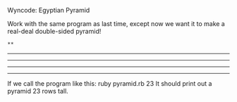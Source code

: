 Wyncode: Egyptian Pyramid

Work with the same program as last time, except now we want it to make a real-deal double-sided pyramid!

    **
   ****
  ******
 ********
***********

If we call the program like this: ruby pyramid.rb 23
It should print out a pyramid 23 rows tall.

